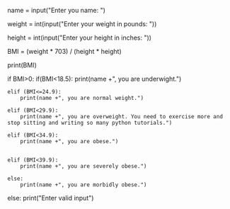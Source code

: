name = input("Enter you name: ")

weight = int(input("Enter your weight in pounds: "))

height = int(input("Enter your height in inches: "))

BMI = (weight * 703) / (height * height)

print(BMI)



if BMI>0:
    if(BMI<18.5):
        print(name +", you are underwight.")
        
    elif (BMI<=24.9):
        print(name +", you are normal weight.")
        
    elif (BMI<29.9):
        print(name +", you are overweight. You need to exercise more and stop sitting and writing so many python tutorials.")
        
    elif (BMI<34.9):
        print(name +", you are obese.")

        
    elif (BMI<39.9):
        print(name +", you are severely obese.")
        
    else:
        print(name +", you are morbidly obese.")
else:
    print("Enter valid input")
